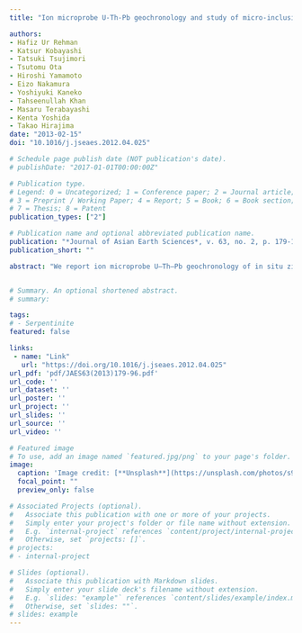 ```yaml
---
title: "Ion microprobe U-Th-Pb geochronology and study of micro-inclusions in zircon from the Himalayan high- and ultrahigh-pressure eclogites, Kaghan Valley of Pakistan"

authors:
- Hafiz Ur Rehman
- Katsur Kobayashi
- Tatsuki Tsujimori
- Tsutomu Ota
- Hiroshi Yamamoto
- Eizo Nakamura
- Yoshiyuki Kaneko
- Tahseenullah Khan
- Masaru Terabayashi
- Kenta Yoshida
- Takao Hirajima
date: "2013-02-15"
doi: "10.1016/j.jseaes.2012.04.025"

# Schedule page publish date (NOT publication's date).
# publishDate: "2017-01-01T00:00:00Z"

# Publication type.
# Legend: 0 = Uncategorized; 1 = Conference paper; 2 = Journal article;
# 3 = Preprint / Working Paper; 4 = Report; 5 = Book; 6 = Book section;
# 7 = Thesis; 8 = Patent
publication_types: ["2"]

# Publication name and optional abbreviated publication name.
publication: "*Journal of Asian Earth Sciences*, v. 63, no. 2, p. 179-196, https://doi.org/10.1016/j.jseaes.2012.04.025"
publication_short: ""

abstract: "We report ion microprobe U–Th–Pb geochronology of in situ zircon from the Himalayan high- and ultrahigh-pressure eclogites, Kaghan Valley of Pakistan. Combined with the textural features, mineral inclusions, cathodoluminescence image information and the U–Th–Pb isotope geochronology, two types of zircons were recognized in Group I and II eclogites. Zircons in Group I eclogites are of considerably large size (>100 μm up to 500 μm). A few grains are euhederal and prismatic, show oscillatory zoning with distinct core–rim luminescence pattern. Several other grains show irregular morphology, mitamictization, embayment and boundary truncations. They contain micro-inclusions such as muscovite, biotite, quartz and albite. Core or middle portions of zircons from Group I eclogites yielded concordant U–Th–Pb age of 267.6 ± 2.4 Ma (MSWD = 8.5), have higher U and Th contents with a Th/U ratio > 1, indicating typical magmatic core domains. Middle and rim or outer portions of these zircons contain inclusions of garnet, omphacite, phengite and these portions show no clear zonation. They yielded discordant values ranging between 210 and 71 Ma, indicating several thermal or Pb-loss events during their growth and recrystalization prior to or during the Himalayan eclogite-facies metamorphism. Zircons in Group II eclogites are smaller in size, prismatic to oval, display patchy or sector zoning and contain abundant inclusions of garnet, omphacite, phengite, quartz, rutile and carbonates. They yielded concordant U–Th–Pb age of 44.9 ± 1.2 Ma (MSWD = 4.9). The lower U and Th contents and a lower Th/U ratio (<0.05) in these zircons suggest their formation from the recrystallization of the older zircons during the Himalayan high and ultrahigh-pressure eclogite-facies metamorphism."


# Summary. An optional shortened abstract.
# summary: 

tags: 
# - Serpentinite
featured: false

links:
 - name: "Link"
   url: "https://doi.org/10.1016/j.jseaes.2012.04.025"
url_pdf: 'pdf/JAES63(2013)179-96.pdf'
url_code: ''
url_dataset: ''
url_poster: ''
url_project: ''
url_slides: ''
url_source: ''
url_video: ''

# Featured image
# To use, add an image named `featured.jpg/png` to your page's folder. 
image: 
  caption: 'Image credit: [**Unsplash**](https://unsplash.com/photos/s9CC2SKySJM)'
  focal_point: ""
  preview_only: false

# Associated Projects (optional).
#   Associate this publication with one or more of your projects.
#   Simply enter your project's folder or file name without extension.
#   E.g. `internal-project` references `content/project/internal-project/index.md`.
#   Otherwise, set `projects: []`.
# projects:
# - internal-project

# Slides (optional).
#   Associate this publication with Markdown slides.
#   Simply enter your slide deck's filename without extension.
#   E.g. `slides: "example"` references `content/slides/example/index.md`.
#   Otherwise, set `slides: ""`.
# slides: example
---
```

